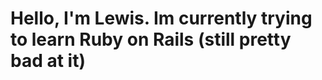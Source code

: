<!DOCYTYPE html>
<html>
  <body>
    <h1> Hello, I'm Lewis. Im currently trying to learn Ruby on Rails (still pretty bad at it) </h1>
  </body>
</html>


<!---
Lewis-tobi/Lewis-tobi is a ✨ special ✨ repository because its `README.md` (this file) appears on your GitHub profile.
You can click the Preview link to take a look at your changes.
--->
